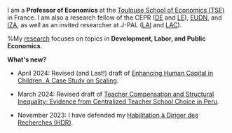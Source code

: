 I am a **Professor of Economics** at the [Toulouse School of Economics (TSE)](https://www.tse-fr.eu/) in France. I am also a research fellow of the CEPR ([DE](https://cepr.org/research/programme-areas/development-economics) and [LE](https://cepr.org/research/programme-areas/labour-economics)), [EUDN](http://eudn.eu/?page_id=598), and [IZA](https://www.iza.org/person/6066/matteo-bobba), as well as an invited researcher at J-PAL ([LAI](https://www.povertyactionlab.org/initiative/learning-all-initiative) and [LAC](https://www.povertyactionlab.org/latin-america-caribbean)). 

%My [research](/research) focuses on topics in **Development, Labor, and Public Economics**.    


**What's new?**
- April 2024: Revised (and Last!) draft of [Enhancing Human Capital in Children. A Case Study on Scaling](/AAB_April2024.pdf).

- March 2024: Revised draft of [Teacher Compensation and Structural Inequality: Evidence from Centralized Teacher School Choice in Peru](/BELNN_March2024.pdf).

- November 2023: I have defended my [Habilitation à Diriger des Recherches (HDR)](https://www.tse-fr.eu/matteo-bobbas-hdr-november-6th2023?lang=en).